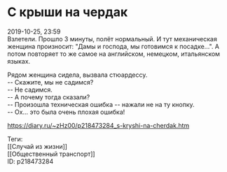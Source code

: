 С крыши на чердак
==================

   
 2019-10-25, 23:59   
  Взлетели. Прошло 3 минуты, полёт нормальный. И тут механическая женщина произносит: "Дамы и господа, мы готовимся к посадке...". А потом повторяет то же самое на английском, немецком, итальянском языках.   
   
 Рядом женщина сидела, вызвала стюардессу.   
 -- Скажите, мы не садимся?   
 -- Не садимся.   
 -- А почему тогда сказали?   
 -- Произошла техническая ошибка -- нажали не на ту кнопку.   
 -- Ох... это была очень плохая ошибка!   
    
 <https://diary.ru/~zHz00/p218473284_s-kryshi-na-cherdak.htm>   
   
 Теги:   
 [[Случай из жизни]]   
 [[Общественный транспорт]]   
 ID: p218473284